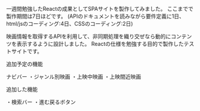 

一週間勉強したReactの成果としてSPAサイトを製作してみました。
ここまでで製作期間は7日ほどです。
(APIのドキュメントを読みながら要件定義に1日、html/jsのコーディング:4日、CSSのコーディング:2日)

映画情報を取得するAPIを利用して、非同期処理を織り交ぜなら動的にコンテンツを表示するように設計しました。
Reactの仕様を勉強する目的で製作したテストサイトです。

追加予定の機能

ナビバー
・ジャンル別映画
・上映中映画
・上映間近映画

追加した機能

・検索バー
・進む戻るボタン

